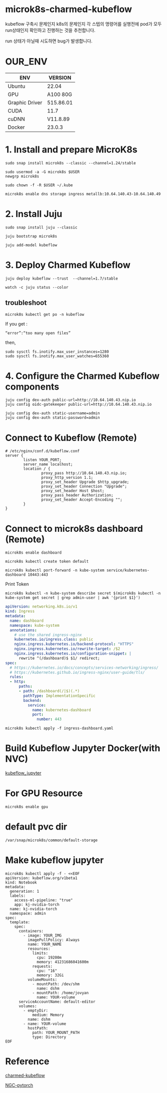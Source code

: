 # microk8s-charmed-kubeflow

kubeflow 구축시 문제인지 k8s의 문제인지 각 스텝의 명령어를 실행전에 pod가 모두 run상태인지 확인하고 진행하는 것을 추천합니다.

run 상태가 아닐때 시도하면 bug가 발생합니다.

# OUR_ENV

|ENV           |VERSION  |
|--------------|---------|
|Ubuntu        |22.04    |
|GPU           |A100 80G |
|Graphic Driver|515.86.01|
|CUDA          |11.7     |
|cuDNN         |V11.8.89 |
|Docker        |23.0.3   |

# 1. Install and prepare MicroK8s

```
sudo snap install microk8s --classic --channel=1.24/stable
```

```
sudo usermod -a -G microk8s $USER
newgrp microk8s
```

```
sudo chown -f -R $USER ~/.kube
```

```
microk8s enable dns storage ingress metallb:10.64.140.43-10.64.140.49
```

# 2. Install Juju

```
sudo snap install juju --classic
```

```
juju bootstrap microk8s
```

```
juju add-model kubeflow
```

# 3. Deploy Charmed Kubeflow

```
juju deploy kubeflow --trust  --channel=1.7/stable
```

```
watch -c juju status --color
```

## troubleshoot
```
microk8s kubectl get po -n kubeflow
```

If you get : 

```
“error”:“too many open files”
```

then,

```
sudo sysctl fs.inotify.max_user_instances=1280
sudo sysctl fs.inotify.max_user_watches=655360
```

# 4. Configure the Charmed Kubeflow components

```
juju config dex-auth public-url=http://10.64.140.43.nip.io
juju config oidc-gatekeeper public-url=http://10.64.140.43.nip.io
```

```
juju config dex-auth static-username=admin
juju config dex-auth static-password=admin
```
# Connect to Kubeflow (Remote)

```nginx
# /etc/nginx/conf.d/kubeflow.conf
server {
        listen YOUR_PORT;
        server_name localhost;
        location / {
                proxy_pass http://10.64.140.43.nip.io;
                proxy_http_version 1.1;
                proxy_set_header Upgrade $http_upgrade;
                proxy_set_header Connection "Upgrade";
                proxy_set_header Host $host;
                proxy_pass_header Authorization;
                proxy_set_header Accept-Encoding "";
        }
}
```

# Connect to microk8s dashboard (Remote)

```
microk8s enable dashboard

microk8s kubectl create token default

microk8s kubectl port-forward -n kube-system service/kubernetes-dashboard 10443:443
```

Print Token
```
microk8s kubectl -n kube-system describe secret $(microk8s kubectl -n kube-system get secret | grep admin-user | awk '{print $1}')
```

```yaml
apiVersion: networking.k8s.io/v1
kind: Ingress
metadata:
  name: dashboard
  namespace: kube-system
  annotations:
    # use the shared ingress-nginx
    kubernetes.io/ingress.class: public
    nginx.ingress.kubernetes.io/backend-protocol: "HTTPS"
    nginx.ingress.kubernetes.io/rewrite-target: /$2
    nginx.ingress.kubernetes.io/configuration-snippet: |
      rewrite ^(/dashboard)$ $1/ redirect;
spec:
  # https://kubernetes.io/docs/concepts/services-networking/ingress/
  # https://kubernetes.github.io/ingress-nginx/user-guide/tls/
  rules:
  - http:
      paths:
      - path: /dashboard(/|$)(.*)
        pathType: ImplementationSpecific
        backend:
          service:
            name: kubernetes-dashboard
            port:
              number: 443
```

```
microk8s kubectl apply -f ingress-dashboard.yaml
```

# Build Kubeflow Jupyter Docker(with NVC)

[kubeflow_jupyter](https://github.com/z1z0nhist/microk8s-charmed-kubeflow/tree/main/kubeflow_jupyter)

# For GPU Resource

```
microk8s enable gpu
```

# default pvc dir

```
/var/snap/microk8s/common/default-storage
```

# Make kubeflow jupyter 

```
microk8s kubectl apply -f - <<EOF
apiVersion: kubeflow.org/v1beta1
kind: Notebook
metadata:
  generation: 1
  labels:
    access-ml-pipeline: "true"
    app: kj-nvidia-torch
  name: kj-nvidia-torch
  namespace: admin
spec:
  template:
    spec:
      containers:
        - image: YOUR_IMG
          imagePullPolicy: Always
          name: YOUR_NAME
          resources:
            limits:
              cpu: 19200m
              memory: 41231686041600m
            requests:
              cpu: "16"
              memory: 32Gi
          volumeMounts:
            - mountPath: /dev/shm
              name: dshm
            - mountPath: /home/jovyan
              name: YOUR-volume
      serviceAccountName: default-editor
      volumes:
        - emptyDir:
            medium: Memory
          name: dshm
        - name: YOUR-volume
          hostPath:
            path: YOUR_MOUNT_PATH
            type: Directory
EOF
```

# Reference

[charmed-kubeflow](https://charmed-kubeflow.io/docs/get-started-with-charmed-kubeflow)

[NGC-pytorch](https://catalog.ngc.nvidia.com/orgs/nvidia/containers/pytorch/tags)
